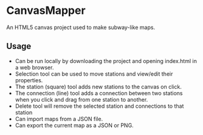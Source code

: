 # CanvasMapper

An HTML5 canvas project used to make subway-like maps.

## Usage

* Can be run locally by downloading the project and opening index.html in a web browser.
* Selection tool can be used to move stations and view/edit their properties.
* The station (square) tool adds new stations to the canvas on click.
* The connection (line) tool adds a connection between two stations when you click and drag from one station to another.
* Delete tool will remove the selected station and connections to that station
* Can import maps from a JSON file.
* Can export the current map as a JSON or PNG.

